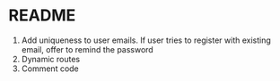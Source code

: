 # README

1. Add uniqueness to user emails. If user tries to register with existing email, offer to remind the password
2. Dynamic routes
3. Comment code